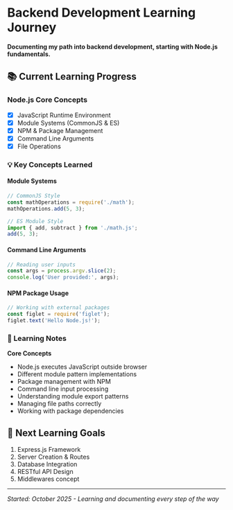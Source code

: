 # Backend Development Learning Journey

**Documenting my path into backend development, starting with Node.js fundamentals.**

## 📚 Current Learning Progress

### Node.js Core Concepts
- [x] JavaScript Runtime Environment 
- [x] Module Systems (CommonJS & ES)
- [x] NPM & Package Management
- [x] Command Line Arguments
- [x] File Operations

### 💡 Key Concepts Learned

#### Module Systems
```javascript
// CommonJS Style
const mathOperations = require('./math');
mathOperations.add(5, 3);

// ES Module Style
import { add, subtract } from './math.js';
add(5, 3);
```

#### Command Line Arguments
```javascript
// Reading user inputs
const args = process.argv.slice(2);
console.log('User provided:', args);
```

#### NPM Package Usage
```javascript
// Working with external packages
const figlet = require('figlet');
figlet.text('Hello Node.js!');
```

### 📝 Learning Notes

**Core Concepts**
- Node.js executes JavaScript outside browser
- Different module pattern implementations
- Package management with NPM
- Command line input processing
- Understanding module export patterns
- Managing file paths correctly
- Working with package dependencies

## 🎯 Next Learning Goals
1. Express.js Framework
2. Server Creation & Routes
3. Database Integration
4. RESTful API Design
5. Middlewares concept

---

*Started: October 2025 - Learning and documenting every step of the way*
